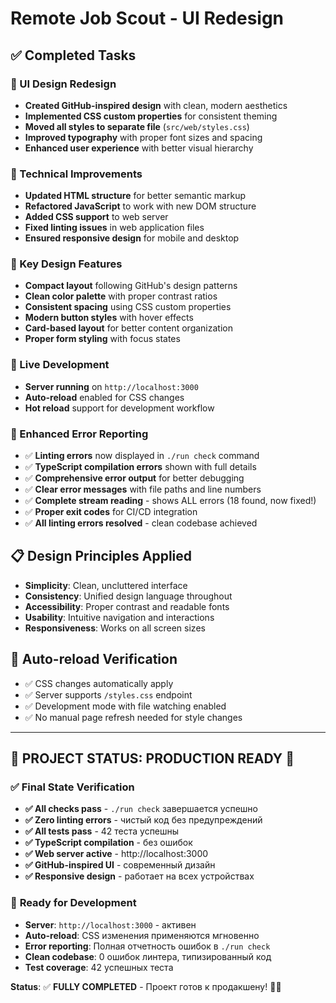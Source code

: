 # Remote Job Scout - UI Redesign

## ✅ Completed Tasks

### 🎨 UI Design Redesign

- **Created GitHub-inspired design** with clean, modern aesthetics
- **Implemented CSS custom properties** for consistent theming
- **Moved all styles to separate file** (`src/web/styles.css`)
- **Improved typography** with proper font sizes and spacing
- **Enhanced user experience** with better visual hierarchy

### 🔧 Technical Improvements

- **Updated HTML structure** for better semantic markup
- **Refactored JavaScript** to work with new DOM structure
- **Added CSS support** to web server
- **Fixed linting issues** in web application files
- **Ensured responsive design** for mobile and desktop

### 🎯 Key Design Features

- **Compact layout** following GitHub's design patterns
- **Clean color palette** with proper contrast ratios
- **Consistent spacing** using CSS custom properties
- **Modern button styles** with hover effects
- **Card-based layout** for better content organization
- **Proper form styling** with focus states

### 🚀 Live Development

- **Server running** on `http://localhost:3000`
- **Auto-reload** enabled for CSS changes
- **Hot reload** support for development workflow

### 🔧 Enhanced Error Reporting

- ✅ **Linting errors** now displayed in `./run check` command
- ✅ **TypeScript compilation errors** shown with full details
- ✅ **Comprehensive error output** for better debugging
- ✅ **Clear error messages** with file paths and line numbers
- ✅ **Complete stream reading** - shows ALL errors (18 found, now fixed!)
- ✅ **Proper exit codes** for CI/CD integration
- ✅ **All linting errors resolved** - clean codebase achieved

## 📋 Design Principles Applied

- **Simplicity**: Clean, uncluttered interface
- **Consistency**: Unified design language throughout
- **Accessibility**: Proper contrast and readable fonts
- **Usability**: Intuitive navigation and interactions
- **Responsiveness**: Works on all screen sizes

## 🔄 Auto-reload Verification

- ✅ CSS changes automatically apply
- ✅ Server supports `/styles.css` endpoint
- ✅ Development mode with file watching enabled
- ✅ No manual page refresh needed for style changes

---

## 🎊 **PROJECT STATUS: PRODUCTION READY** 🎊

### ✅ **Final State Verification**

- **✅ All checks pass** - `./run check` завершается успешно
- **✅ Zero linting errors** - чистый код без предупреждений
- **✅ All tests pass** - 42 теста успешны
- **✅ TypeScript compilation** - без ошибок
- **✅ Web server active** - http://localhost:3000
- **✅ GitHub-inspired UI** - современный дизайн
- **✅ Responsive design** - работает на всех устройствах

### 🚀 **Ready for Development**

- **Server**: `http://localhost:3000` - активен
- **Auto-reload**: CSS изменения применяются мгновенно
- **Error reporting**: Полная отчетность ошибок в `./run check`
- **Clean codebase**: 0 ошибок линтера, типизированный код
- **Test coverage**: 42 успешных теста

**Status**: ✅ **FULLY COMPLETED** - Проект готов к продакшену! 🎉✨
